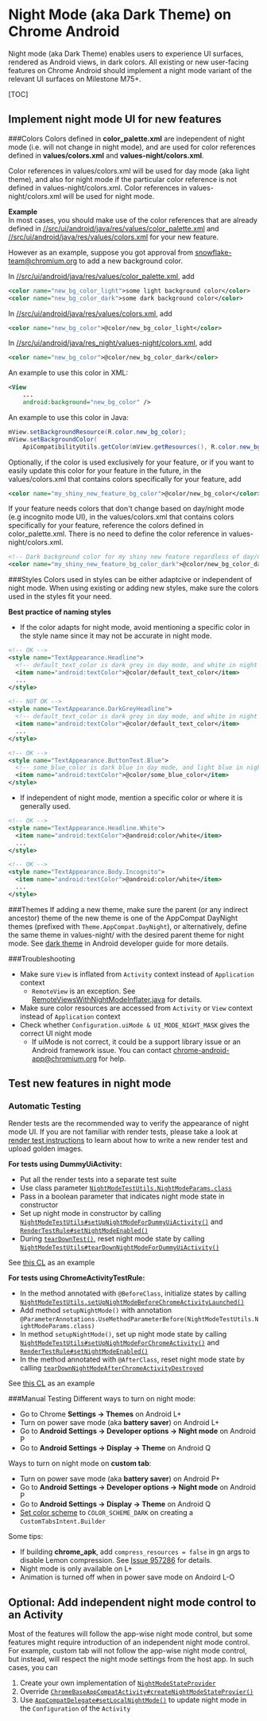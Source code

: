 # Night Mode (aka Dark Theme) on Chrome Android

Night mode (aka Dark Theme) enables users to experience UI surfaces, rendered as Android views, in dark colors. All existing or new user-facing features on Chrome Android should implement a night mode variant of the relevant UI surfaces on Milestone M75+.

[TOC]

## Implement night mode UI for new features
###Colors
Colors defined in **color_palette.xml** are independent of night mode (i.e. will not change in night mode), and are used for color references defined in **values/colors.xml** and **values-night/colors.xml**.

Color references in values/colors.xml will be used for day mode (aka light theme), and also for night mode if the particular color reference is not defined in values-night/colors.xml. Color references in values-night/colors.xml will be used for night mode.

**Example**  
In most cases, you should make use of the color references that are already defined in [//src/ui/android/java/res/values/color_palette.xml](https://cs.chromium.org/chromium/src/ui/android/java/res/values/color_palette.xml?q=color_palette.xml&sq=package:chromium&dr) and [//src/ui/android/java/res/values/colors.xml](https://cs.chromium.org/chromium/src/ui/android/java/res/values/colors.xml?sq=package:chromium&dr&g=0) for your new feature.

However as an example, suppose you got approval from snowflake-team@chromium.org to add a new background color.

In [//src/ui/android/java/res/values/color_palette.xml](https://cs.chromium.org/chromium/src/ui/android/java/res/values/color_palette.xml?q=color_palette.xml&sq=package:chromium&dr), add
```xml
<color name="new_bg_color_light">some light background color</color>
<color name="new_bg_color_dark">some dark background color</color>
```

In [//src/ui/android/java/res/values/colors.xml](https://cs.chromium.org/chromium/src/ui/android/java/res/values/colors.xml?sq=package:chromium&dr&g=0), add
```xml
<color name="new_bg_color">@color/new_bg_color_light</color>
```

In [//src/ui/android/java/res_night/values-night/colors.xml](https://cs.chromium.org/chromium/src/ui/android/java/res_night/values-night/colors.xml), add
```xml
<color name="new_bg_color">@color/new_bg_color_dark</color>
```

An example to use this color in XML:
```xml
<View
	...
	android:background="new_bg_color" />
```

An example to use this color in Java:
```java
mView.setBackgroundResource(R.color.new_bg_color);
mView.setBackgroundColor(
    ApiCompatibilityUtils.getColor(mView.getResources(), R.color.new_bg_color));
```

Optionally, if the color is used exclusively for your feature, or if you want to easily update this color for your feature in the future, in the values/colors.xml that contains colors specifically for your feature, add
```xml
<color name="my_shiny_new_feature_bg_color">@color/new_bg_color</color>
```

If your feature needs colors that don't change based on day/night mode (e.g incognito mode UI), in the values/colors.xml that contains colors specifically for your feature, reference the colors defined in color_palette.xml. There is no need to define the color reference in values-night/colors.xml.
```xml
<!-- Dark background color for my shiny new feature regardless of day/night mode. -->
<color name="my_shiny_new_feature_bg_color_dark">@color/new_bg_color_dark</color>
```

###Styles
Colors used in styles can be either adaptcive or independent of night mode. When using existing or adding new styles, make sure the colors used in the styles fit your need.

**Best practice of naming styles**

* If the color adapts for night mode, avoid mentioning a specific color in the style name since it may not be accurate in night mode.
```xml
<!-- OK -->
<style name="TextAppearance.Headline">
  <!-- default_text_color is dark grey in day mode, and white in night mode. -->
  <item name="android:textColor">@color/default_text_color</item>
  ...
</style>

<!-- NOT OK -->
<style name="TextAppearance.DarkGreyHeadline">
  <!-- default_text_color is dark grey in day mode, and white in night mode. -->
  <item name="android:textColor">@color/default_text_color</item>
  ...
</style>

<!-- OK -->
<style name="TextAppearance.ButtonText.Blue">
  <!-- some_blue_color is dark blue in day mode, and light blue in night mode. -->
  <item name="android:textColor">@color/some_blue_color</item>
</style>
```
* If independent of night mode, mention a specific color or where it is generally used.
```xml
<!-- OK -->
<style name="TextAppearance.Headline.White">
  <item name="android:textColor">@android:color/white</item>
  ...
</style>

<!-- OK -->
<style name="TextAppearance.Body.Incognito">
  <item name="android:textColor">@android:color/white</item>
  ...
</style>
```

###Themes
If adding a new theme, make sure the parent (or any indirect ancestor) theme of the new theme is one of the AppCompat DayNight themes (prefixed with `Theme.AppCompat.DayNight`), or alternatively, define the same theme in values-night/ with the desired parent theme for night mode. See [dark theme](https://developer.android.com/preview/features/darktheme) in Android developer guide for more details.

###Troubleshooting
* Make sure `View` is inflated from `Activity` context instead of `Application` context
  * `RemoteView` is an exception. See [RemoteViewsWithNightModeInflater.java](https://cs.chromium.org/chromium/src/chrome/android/java/src/org/chromium/chrome/browser/night_mode/RemoteViewsWithNightModeInflater.java?) for details.
* Make sure color resources are accessed from `Activity` or `View` context instead of `Application` context
* Check whether `Configuration.uiMode & UI_MODE_NIGHT_MASK` gives the correct UI night mode
  * If uiMode is not correct, it could be a support library issue or an Android framework issue. You can contact chrome-android-app@chromium.org for help.

## Test new features in night mode
### Automatic Testing
Render tests are the recommended way to verify the appearance of night mode UI. If you are not familiar with render tests, please take a look at [render test instructions](https://github.com/endlessm/chromium-browser/blob/master/chrome/test/android/javatests/src/org/chromium/chrome/test/util/RENDER_TESTS.md) to learn about how to write a new render test and upload golden images.

**For tests using DummyUiActivity:**

* Put all the render tests into a separate test suite
* Use class parameter [`NightModeTestUtils.NightModeParams.class`](https://cs.chromium.org/chromium/src/chrome/android/javatests/src/org/chromium/chrome/browser/night_mode/NightModeTestUtils.java?type=cs&q=NightModeTestUtils.NightModeParams)
* Pass in a boolean parameter that indicates night mode state in constructor
* Set up night mode in constructor by calling [`NightModeTestUtils#setUpNightModeForDummyUiActivity()`](https://cs.chromium.org/chromium/src/chrome/android/javatests/src/org/chromium/chrome/browser/night_mode/NightModeTestUtils.java?type=cs&q=setUpNightModeForDummyUiActivity&sq=package:chromium) and [`RenderTestRule#setNightModeEnabled()`](https://cs.chromium.org/chromium/src/chrome/test/android/javatests/src/org/chromium/chrome/test/util/RenderTestRule.java?type=cs&q=setNightModeEnabled)
* During [`tearDownTest()`](https://cs.chromium.org/chromium/src/chrome/android/javatests/src/org/chromium/chrome/test/ui/DummyUiActivityTestCase.java?type=cs&q=tearDownTest), reset night mode state by calling [`NightModeTestUtils#tearDownNightModeForDummyUiActivity()`](https://cs.chromium.org/chromium/src/chrome/android/javatests/src/org/chromium/chrome/browser/night_mode/NightModeTestUtils.java?type=cs&q=tearDownNightModeForDummyUiActivity)

See [this CL](https://chromium-review.googlesource.com/c/chromium/src/+/1613883) as an example

**For tests using ChromeActivityTestRule:**

* In the method annotated with `@BeforeClass`, initialize states by calling [`NightModeTestUtils.setUpNightModeBeforeChromeActivityLaunched()`](https://cs.chromium.org/chromium/src/chrome/android/javatests/src/org/chromium/chrome/browser/night_mode/NightModeTestUtils.java?type=cs&q=setUpNightModeBeforeChromeActivityLaunched)
* Add method `setupNightMode()` with annotation `@ParameterAnnotations.UseMethodParameterBefore(NightModeTestUtils.NightModeParams.class)`
* In method `setupNightMode()`, set up night mode state by calling [`NightModeTestUtils#setUpNightModeForChromeActivity()`](https://cs.chromium.org/chromium/src/chrome/android/javatests/src/org/chromium/chrome/browser/night_mode/NightModeTestUtils.java?type=cs&q=setUpNightModeForChromeActivity) and [`RenderTestRule#setNightModeEnabled()`](https://cs.chromium.org/chromium/src/chrome/test/android/javatests/src/org/chromium/chrome/test/util/RenderTestRule.java?type=cs&q=setNightModeEnabled)
* In the method annotated with `@AfterClass`, reset night mode state by calling [`tearDownNightModeAfterChromeActivityDestroyed`](https://cs.chromium.org/chromium/src/chrome/android/javatests/src/org/chromium/chrome/browser/night_mode/NightModeTestUtils.java?type=cs&q=tearDownNightModeAfterChromeActivityDestroyed)

See [this CL](https://chromium-review.googlesource.com/c/chromium/src/+/1656668) as an example

###Manual Testing
Different ways to turn on night mode:

* Go to Chrome **Settings -> Themes** on Android L+
* Turn on power save mode (aka **battery saver**) on Android L+
* Go to **Android Settings -> Developer options -> Night mode** on Android P
* Go to **Android Settings -> Display -> Theme** on Android Q

Ways to turn on night mode on **custom tab**:

* Turn on power save mode (aka **battery saver**) on Android P+
* Go to **Android Settings -> Developer options -> Night mode** on Android P
* Go to **Android Settings -> Display -> Theme** on Android Q
* [Set color scheme](https://cs.chromium.org/chromium/src/third_party/custom_tabs_client/src/customtabs/src/android/support/customtabs/CustomTabsIntent.java?) to `COLOR_SCHEME_DARK` on creating a `CustomTabsIntent.Builder`

Some tips:

* If building **chrome\_apk**, add `compress_resources = false` in gn args to disable Lemon compression. See [Issue 957286](https://crbug.com/957286) for details.
* Night mode is only available on L+
* Animation is turned off when in power save mode on Andoird L-O

## Optional: Add independent night mode control to an Activity
Most of the features will follow the app-wise night mode control, but some features might require introduction of an independent night mode control. For example, custom tab will not follow the app-wise night mode control, but instead, will respect the night mode settings from the host app. In such cases, you can

1. Create your own implementation of [`NightModeStateProvider`](https://cs.chromium.org/chromium/src/chrome/android/java/src/org/chromium/chrome/browser/night_mode/NightModeStateProvider.java)
2. Override [`ChromeBaseAppCompatActivity#createNightModeStateProvier()`](https://cs.chromium.org/chromium/src/chrome/android/java/src/org/chromium/chrome/browser/ChromeBaseAppCompatActivity.java?type=cs&q=createNightModeStateProvider)
3. Use [`AppCompatDelegate#setLocalNightMode()`](https://developer.android.com/reference/android/support/v7/app/AppCompatDelegate.html#setLocalNightMode(int)) to update night mode in the `Configuration` of the `Activity`
